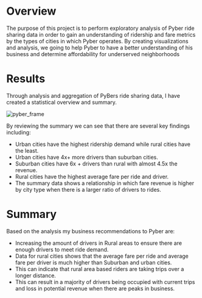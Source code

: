 
# Overview 
The purpose of this project is to perform exploratory analysis of Pyber ride sharing data in order to gain an understanding of ridership and fare metrics by the types of cities in which Pyber operates.
By creating visualizations and analysis, we going to help Pyber to have a better understanding of his business and determine affordability for underserved neighborhoods

# Results 
Through analysis and aggregation of PyBers ride sharing data, I have created a statistical overview and summary. 

![pyber_frame](https://github.com/DonnieData/PyBer_Analysis/blob/main/analysis/pyber_summary_frame.png)

By reviewing the summary we can see that there are several key findings including: 
- Urban cities have the highest ridership demand while rural cities have the least.
- Urban cities have 4x+ more drivers than suburban cities.
- Suburban cities have 6x + drivers than rural with almost 4.5x the revenue.
- Rural cities have the highest average fare per ride and driver. 
- The summary data shows a relationship in which fare revenue is higher by city type when there is a larger ratio of drivers to rides. 

# Summary

Based on the analysis my business recommendations to Pyber are: 
- Increasing the amount of drivers in Rural areas to ensure there are enough drivers to meet ride demand. 
- Data for rural cities shows that the average fare per ride and average fare per driver is much higher than Suburban and urban cities.
- This can indicate that rural area based riders are taking trips over a longer distance. 
- This can result in a majority of drivers being occupied with current trips and loss in potential revenue when there are peaks in business. 
